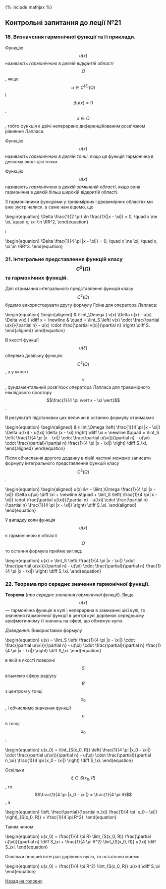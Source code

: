 <!--DEBUG-->

{% include mathjax %}

## Контрольні запитання до леції №21

### 18. Визначення гармонічної функції та її приклади.

Функцію $$u(x)$$ називають _гармонічною в деякій відкритій області_ $$\Omega$$, якщо $$u \in C^{(2)}(\Omega)$$ і $$\Delta u(x) = 0$$, $$x \in \Omega$$, тобто функція є двічі неперервно диференційованим розв'язком рівняння Лапласа.

Функцію $$u(x)$$ називають _гармонічною в деякій точці_, якщо ця функція гармонічна в деякому околі цієї точки.

Функцію $$u(x)$$ називають _гармонічною в деякій замкненій області_, якщо вона гармонічна в деякій більш широкій відкритій області.

З гармонічними функціями у тривимірних і двовимірних областях ми вже зустрічалися, а саме нам відомо, що 

\begin{equation}
	\Delta \frac{1}{2 \pi} \ln \frac{1}{|x - \xi|} = 0, \quad x \ne \xi, \quad x, \xi \in \RR^2,
\end{equation}

і

\begin{equation}
	\Delta \frac{1}{4 \pi |x - \xi|} = 0, \quad x \ne \xi, \quad x, \xi \in \RR^3.
\end{equation}

### 21. Інтегральне представлення функцій класу $$C^2(\Omega)$$ та гармонічних функцій.

Для отримання інтегрального представлення функцій класу $$C^2(\Omega)$$ будемо використовувати другу формулу Гріна для оператора Лапласа:

\begin{equation}
	\begin{aligned}
		& \Iiint_\Omega ( v(x) \Delta u(x) - u(x) \Delta v(x) ) \diff x = \newline
		& \quad = \Iint_S \left( v(x) \cdot \frac{\partial u(x)}{\partial n} - u(x) \cdot \frac{\partial v(x)}{\partial n} \right) \diff S.
	\end{aligned}
\end{equation}

В якості функції $$u(\xi)$$ оберемо довільну функцію $$C^2(\Omega)$$, а у якості $$v$$, фундаментальний розв'язок оператора Лапласа для тривимірного евклідового простору $$\frac{1}{4 \pi \vert x - \xi \vert}$$.

В результаті підстановки цих величин в останню формулу отримаємо

\begin{equation}
	\begin{aligned}
		& \Iiint_\Omega \left( \frac{1}{4 \pi |x - \xi|} \Delta u(\xi) - u(\xi) \delta (x - \xi) \right) \diff \xi = \newline
		&\quad = \Iint_S \left( \frac{1}{4 \pi |x - \xi|} \cdot \frac{\partial u(\xi)}{\partial n} - u(\xi) \cdot \frac{\partial}{\partial n} \frac{1}{4 \pi |x - \xi|} \right) \diff S_\xi.
	\end{aligned}
\end{equation}

Після обчислення другого доданку в лівій частині можемо записати формулу інтегрального представлення функцій класу $$C^2(\Omega)$$.

\begin{equation}
	\begin{aligned}
		u(x) &= - \Iiint_\Omega \frac{1}{4 \pi |x - \xi|} \Delta u(\xi) \diff \xi + \newline
		&\quad + \Iint_S \left( \frac{1}{4 \pi |x - \xi|} \cdot \frac{\partial u(\xi)}{\partial n} - u(\xi) \cdot \frac{\partial n}{\partial n} \frac{1}{4 \pi |x - \xi|} \right) \diff S_\xi.
	\end{aligned}
\end{equation}

У випадку коли функція $$u(x)$$ є гармонічною в області $$\Omega$$ то остання формула прийме вигляд:

\begin{equation}
	u(x) = \Iint_S \left( \frac{1}{4 \pi |x - \xi|} \cdot \frac{\partial u(\xi)}{\partial n} - u(\xi) \cdot \frac{\partial}{\partial n} \frac{1}{4 \pi |x - \xi|} \right) \diff S_\xi.
\end{equation}

### 22. Теорема про середнє значення гармонічної функції.

**Теорема** (_про середнє значення гармонічної функції_). Якщо $$u(x)$$ &mdash; гармонічна функція в кулі і неперервна в замиканні цієї кулі, то значення гармонічної функції в центрі кулі дорівнює середньому арифметичному її значень на сфері, що обмежує кулю.

_Доведення._ Використаємо формулу

\begin{equation}
	u(x) = \Iint_S \left( \frac{1}{4 \pi |x - \xi|} \cdot \frac{\partial u(\xi)}{\partial n} - u(\xi) \cdot \frac{\partial}{\partial n} \frac{1}{4 \pi |x - \xi|} \right) \diff S_\xi.
\end{equation}

в якій в якості поверхні $$S$$ візьмемо сферу радіусу $$R$$ з центром у точці $$x_0$$, і обчислимо значення функції $$u$$ в точці $$x_0$$:

\begin{equation}
	u(x_0) = \Iint_{S(x_0, R)} \left( \frac{1}{4 \pi |x_0 - \xi|} \cdot \frac{\partial u(\xi)}{\partial n} - u(\xi) \cdot \frac{\partial}{\partial n_\xi} \frac{1}{4 \pi |x_0 - \xi|} \right) \diff S_\xi.
\end{equation}
 
Оскільки $$\xi \in S(x_0, R)$$, то $$\frac{1}{4 \pi |x_0 - \xi|} = \frac{1}{4 \pi R}$$, а

\begin{equation}
	\left. \frac{\partial}{\partial n_\xi} \frac{1}{4 \pi |x_0 - \xi|} \right|_{S(x_0, R)} = \frac{1}{4 \pi R^2}.
\end{equation}

Таким чином 

\begin{equation}
	u(x_0) = \frac{1}{4 \pi R} \Iint_{S(x_0, R)} \frac{\partial u(\xi)}{\partial n} \diff S_\xi + \frac{1}{4 \pi R^2} \Iint_{S(x_0, R)} u(\xi) \diff S_\xi.
\end{equation}

Оскільки перший інтеграл дорівнює нулю, то остаточно маємо

\begin{equation}
	u(x_0) = \frac{1}{4 \pi R^2} \Iint_{S(x_0, R)} u(\xi) \diff S_\xi 
\end{equation}

[Назад на головну](../README.md)
